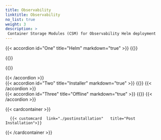 ```yaml
---
title: Observability
linktitle: Observability 
no_list: true 
weight: 3
description: >
 Container Storage Modules (CSM) for Observability Helm deployment
--- 
```

 
{{< accordion id="One" title="Helm" markdown="true" >}} 
{{<include file="content/docs/getting-started/installation/helm/modules/observability/deployment/installation.md" suffix="1">}} 

{{<include file="content/docs/getting-started/installation/helm/modules/observability/deployment/driver/powerflex.md" suffix="2">}} 

{{<include file="content/docs/getting-started/installation/helm/modules/observability/deployment/configuration/configuration.md" hideIds="2,3,5,6,7" suffix="3">}} 


{{< /accordion >}}
<br> 
{{< accordion id="Two" title="Installer" markdown="true" >}} 
{{<include file="content/docs/getting-started/installation/helm/modules/observability/installer.md" suffix="4" hideIds="2,3" >}}
{{< /accordion >}} 
<br> 
{{< accordion id="Three" title="Offline" markdown="true" >}} 
{{<include file="content/docs/getting-started/installation/offline/observability.md" hideIds="2,3,4,6,7" suffix="5" Var="powerflex">}}
{{< /accordion >}}

{{< cardcontainer >}}

      {{< customcard  link="./postinstallation"   title="Post Installation">}} 

{{< /cardcontainer >}}